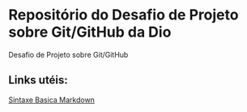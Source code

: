 # Repositório do Desafio de Projeto sobre Git/GitHub da Dio
Desafio de Projeto sobre Git/GitHub


## Links utéis:
[Sintaxe Basica Markdown](https://www.markdownguide.org/basic-syntax/)


